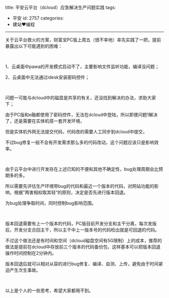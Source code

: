 title: 平安云平台（dcloud）应急解决生产问题实践
tags:
  - 平安
id: 2757
categories:
  - 建站❤编程
---

<span class="s1">关于云平台救火的方案，财富宝</span><span class="s2">PC</span><span class="s1">版上周五（很不幸地）率先实践了一把，提前暴露出以下可能遇到的困难：</span>

<span class="s1"> </span>

<span class="s2">1</span><span class="s1">、云桌面中</span><span class="s2">pawa</span><span class="s1">的开发模式启动不了，主要影响文件监听功能，编译没问题；</span>

<span class="s2">2</span><span class="s1">、云桌面中无法通过</span><span class="s2">idesk</span><span class="s1">安装密码控件；</span>

<span class="s1"> </span>

<span class="s1">问题一可能与</span><span class="s2">dcloud</span><span class="s1">中的磁盘是共享的有关，还没找到解决的办法，求助大家下；</span>

<span class="s1">由于</span><span class="s2">PC</span><span class="s1">版和</span><span class="s2">e</span><span class="s1">融都使用了密码控件，无法在</span><span class="s2">dcloud</span><span class="s1">中登陆，所以即便问题</span><span class="s2">1</span><span class="s1">解决了，还是需要在实体机搭一套开发环境，</span>

<span class="s1">但是实体机外网无法提交代码，代码改的需要人工同步到</span><span class="s2">dcloud</span><span class="s1">中提交，</span>

<span class="s1">不过</span><span class="s2">bug</span><span class="s1">修复一般不会有开发需求那么多的代码改动，这个问题应该只是影响效率。</span>

<span class="s1"> </span>

<span class="s1">由于云平台中进行开发存在上述已知的不便和其他不确定性，</span><span class="s2">bug</span><span class="s1">处理周期会比预期多的多。</span>

<span class="s1">所以需要先评估生产环境带</span><span class="s2">bug</span><span class="s1">的代码和最近一个版本的代码，对网站功能的影响，根据”两害相权取其轻“的原则，决定是否先进行版本回退。</span>

<span class="s1">为</span><span class="s2">bug</span><span class="s1">处理争取时间，同时控制</span><span class="s2">bug</span><span class="s1">影响范围。</span>

<span class="s1"> </span>

<span class="s1">版本回退需要有上一个版本的代码，</span><span class="s2">PC</span><span class="s1">版目前开发分支和主干分离，每次发版后，开发分支合回主干，所以主干中上一版本号的代码检出就是可回退的代码。</span>

<span class="s1">不过这个做法还是有时间和空间（</span><span class="s2">dcloud</span><span class="s1">磁盘空间有</span><span class="s2">5G</span><span class="s1">限制）上的成本，推荐的做法是提前在</span><span class="s2">dcloud</span><span class="s1">中存放前三个版本的代码备份包，这样基本可以把版本回退操作时间控制在</span><span class="s2">2</span><span class="s1">分钟内。</span>

<span class="s1">版本回退后就可以相对从容的进行</span><span class="s2">bug</span><span class="s1">修复、编译、自测、上传，避免由于时间紧迫产生次生事故。</span>

<span class="s1"> </span>

<span class="s1">以上是个人的一些思考，希望大家都用不到。</span>